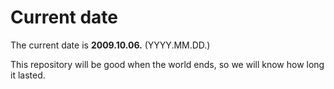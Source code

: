 # Current date

The current date is **2009.10.06.** (YYYY.MM.DD.)

This repository will be good when the world ends, so we will know how long it lasted.